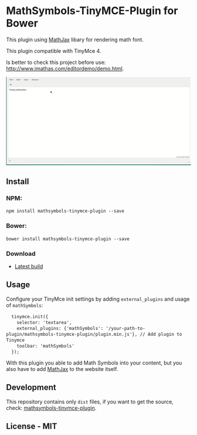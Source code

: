 # MathSymbols-TinyMCE-Plugin for Bower

This plugin using [MathJax](https://www.mathjax.org) libary for rendering math font.

This plugin compatible with TinyMce 4.

Is better to check this project before use: http://www.imathas.com/editordemo/demo.html.

![MathSymbols TinyMCE Plugin - Visual demo](https://raw.githubusercontent.com/Axel186/mathsymbols-tinymce-plugin/master/demo.gif)

## Install

### NPM:
```
npm install mathsymbols-tinymce-plugin --save
```

### Bower:
```
bower install mathsymbols-tinymce-plugin --save
```

### Download

* [Latest build](https://github.com/Axel186/mathsymbols-tinymce-plugin-bower/archive/master.zip)

## Usage

Configure your TinyMce init settings by adding `external_plugins` and usage of `mathSymbols`: 

```
  tinymce.init({
    selector: 'textarea',
    external_plugins: {'mathSymbols': '/your-path-to-plugin/mathsymbols-tinymce-plugin/plugin.min.js'}, // Add plugin to Tinymce
    toolbar: 'mathSymbols'
  });
```

With this plugin you able to add Math Symbols into your content, but you also have to add [MathJax](https://www.mathjax.org) to the website itself.

## Development

This repository contains only `dist` files, if you want to get the source, check: [mathsymbols-tinymce-plugin](https://github.com/Axel186/mathsymbols-tinymce-plugin).

## License - MIT
